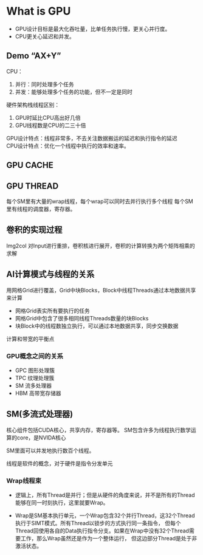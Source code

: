 # What is GPU
- GPU设计目标是最大化吞吐量，比单任务执行慢，更关心并行度。
- CPU更关心延迟和并发。 


## Demo “AX+Y”
CPU：
1. 并行：同时处理多个任务
2. 并发：能够处理多个任务的功能，但不一定是同时

硬件架构栈线程区别：
1. GPU时延比CPU高出好几倍
2. GPU线程数是CPU的二三十倍

GPU设计特点：线程非常多，不去关注数据搬运的延迟和执行指令的延迟
<br/>
CPU设计特点：优化一个线程中执行的效率和速率。

## GPU CACHE
 
## GPU THREAD
每个SM里有大量的wrap线程，每个wrap可以同时去并行执行多个线程
每个SM里有线程的调度器，寄存器。

## 卷积的实现过程
Img2col 对Input进行重排，卷积核进行展开，卷积的计算转换为两个矩阵相乘的求解

## AI计算模式与线程的关系
用网格Grid进行覆盖，Grid中块Blocks，Block中线程Threads通过本地数据共享来计算
- 网格Grid表实所有要执行的任务
- 网格Grid中包含了很多相同线程Threads数量的块Blocks
- 块Block中的线程数独立执行，可以通过本地数据共享，同步交换数据

计算和带宽的平衡点

### GPU概念之间的关系
- GPC 图形处理簇
- TPC 纹理处理簇
- SM  流多处理器
- HBM 高带宽存储器

## SM(多流式处理器)
核心组件包括CUDA核心，共享内存，寄存器等。
SM包含许多为线程执行数学运算的core，是NVIDA核心

SM里面可以并发地执行数百个线程。

线程是软件的概念，对于硬件是指令分发单元

### Wrap线程束
- 逻辑上，所有Thread是并行；但是从硬件的角度来说，并不是所有的Thread能够在同一时刻执行，这里就要Wrap。

- Wrap是SM基本执行单元，一个Wrap包含32个并行Thread，这32个Thread执行于SIMT模式。所有Thread以锁步的方式执行同一条指令，
但每个Thread回使用各自的Data执行指令分支。如果在Wrap中没有32个Thread需要工作，那么Wrap虽然还是作为一个整体运行，
但这边部分Thread是处于非激活状态。
